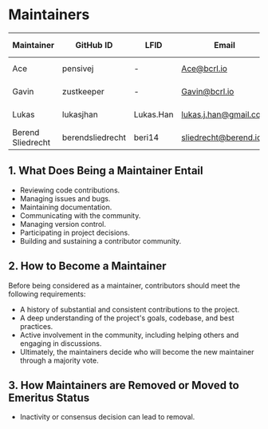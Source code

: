 # Maintainers

| Maintainer        | GitHub ID        | LFID      | Email                 | Chat ID     | Company Affiliation | Scope     |
| ----------------- | ---------------- | --------- | --------------------- | ----------- | ------------------- | --------- |
| Ace               | pensivej         | -         | Ace@bcrl.io           | Ace         | Hopae Inc.          | sd-jwt-js |
| Gavin             | zustkeeper       | -         | Gavin@bcrl.io         | Gavin       | Hopae Inc.          | sd-jwt-js |
| Lukas             | lukasjhan        | Lukas.Han | lukas.j.han@gmail.com | lukas.j.han | Hopae Inc.          | sd-jwt-js |
| Berend Sliedrecht | berendsliedrecht | beri14    | sliedrecht@berend.io  | -           | Animo Solutions     | sd-jwt-js |

## 1. What Does Being a Maintainer Entail

- Reviewing code contributions.
- Managing issues and bugs.
- Maintaining documentation.
- Communicating with the community.
- Managing version control.
- Participating in project decisions.
- Building and sustaining a contributor community.

## 2. How to Become a Maintainer

Before being considered as a maintainer, contributors should meet the following requirements:

- A history of substantial and consistent contributions to the project.
- A deep understanding of the project's goals, codebase, and best practices.
- Active involvement in the community, including helping others and engaging in discussions.
- Ultimately, the maintainers decide who will become the new maintainer through a majority vote.

## 3. How Maintainers are Removed or Moved to Emeritus Status

- Inactivity or consensus decision can lead to removal.
